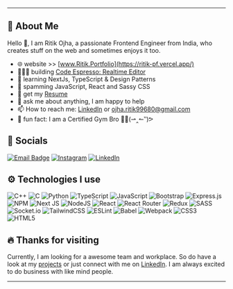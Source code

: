 ***
## 🚀 About Me
Hello 👋, I am Ritik Ojha, a passionate Frontend Engineer from India, who creates stuff on the web and sometimes enjoys it too.
- 🌐 website >> [www.Ritik.Portfolio](https://ritik-pf.vercel.app/)
- 👨🏼‍💻 building [Code Espresso: Realtime Editor](https://github.com/RitikOjha26/Code_espresso)
- 🧠 learning NextJs, TypeScript & Design Patterns
- 💜 spamming JavaScript, React and Sassy CSS
- 📃 get my [Resume](https://drive.google.com/file/d/15OtLJUBH7XlTBkuJsier_WtOybrdlBKQ/view)
- 💬 ask me about anything, I am happy to help
- 📫 How to reach me: [LinkedIn](https://www.linkedin.com/in/ritik-ojha/) or  ojha.ritik99680@gmail.com
- 🎥 fun fact: I am a Certified Gym Bro 💪🏼(⇀‸↼‶)ᕗ

## 📱 Socials
[![Email Badge](https://img.shields.io/badge/-Email-c14438?style=flat-square&logo=Gmail&logoColor=white&link=mailto:ojha.ritik99680@gmail.com)](mailto:ojha.ritik99680@gmail.com)
[![Instagram](https://img.shields.io/badge/Instagram-%23E4405F.svg?style=flat-square&logo=Instagram&logoColor=white)](https://www.instagram.com/ojha.ritik26) [![LinkedIn](https://img.shields.io/badge/LinkedIn-%230077B5.svg?style=flat-square&logo=linkedin&logoColor=white)](https://www.linkedin.com/in/ritik-ojha/) 


## ⚙️ Technologies I use
![C++](https://img.shields.io/badge/C++-%2300599C.svg?style=flat-square&logo=c%2B%2B&logoColor=white) ![C](https://img.shields.io/badge/C-%2300599C.svg?style=flat-square&logo=c&logoColor=white) ![Python](https://img.shields.io/badge/Python-%233776AB.svg?style=flat-square&logo=python&logoColor=white) ![TypeScript](https://img.shields.io/badge/typescript-%23007ACC.svg?style=flat-square&logo=typescript&logoColor=white) ![JavaScript](https://img.shields.io/badge/javascript-%23323330.svg?style=flat-square&logo=javascript&logoColor=%23F7DF1E) ![Bootstrap](https://img.shields.io/badge/bootstrap-%23563D7C.svg?style=flat-square&logo=bootstrap&logoColor=white) ![Express.js](https://img.shields.io/badge/express.js-%23404d59.svg?style=flat-square&logo=express&logoColor=%2361DAFB) ![NPM](https://img.shields.io/badge/NPM-%23000000.svg?style=flat-square&logo=npm&logoColor=white) ![Next JS](https://img.shields.io/badge/Next-black?style=flat-square&logo=next.js&logoColor=white) ![NodeJS](https://img.shields.io/badge/node.js-6DA55F?style=flat-square&logo=node.js&logoColor=white) ![React](https://img.shields.io/badge/react-%2320232a.svg?style=flat-square&logo=react&logoColor=%2361DAFB) ![React Router](https://img.shields.io/badge/React_Router-CA4245?style=flat-square&logo=react-router&logoColor=white) ![Redux](https://img.shields.io/badge/redux-%23593d88.svg?style=flat-square&logo=redux&logoColor=white) ![SASS](https://img.shields.io/badge/SASS-hotpink.svg?style=flat-square&logo=SASS&logoColor=white) ![Socket.io](https://img.shields.io/badge/Socket.io-black?style=flat-square&logo=socket.io&badgeColor=010101) ![TailwindCSS](https://img.shields.io/badge/tailwindcss-%2338B2AC.svg?style=flat-square&logo=tailwind-css&logoColor=white) ![ESLint](https://img.shields.io/badge/ESLint-4B3263?style=flat-square&logo=eslint&logoColor=white) ![Babel](https://img.shields.io/badge/Babel-F9DC3e?style=flat-square&logo=babel&logoColor=black) ![Webpack](https://img.shields.io/badge/webpack-%238DD6F9.svg?style=flat-square&logo=webpack&logoColor=black) ![CSS3](https://img.shields.io/badge/css3-%231572B6.svg?style=flat-square&logo=css3&logoColor=white) ![HTML5](https://img.shields.io/badge/html5-%23E34F26.svg?style=flat-square&logo=html5&logoColor=white)
 
## 🔥 Thanks for visiting

Currently, I am looking for a awesome team and workplace. So do have a look at my [projects](https://ritik-pf.vercel.app/) or just connect with me on [LinkedIn](https://www.linkedin.com/in/ritik-ojha/). I am always excited to do business with like mind people.
***
